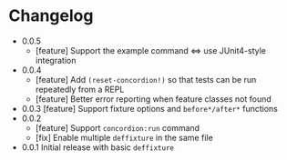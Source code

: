 # Changelog

* 0.0.5
  * [feature] Support the example command <=> use JUnit4-style integration
* 0.0.4 
  * [feature] Add `(reset-concordion!)` so that tests can be run repeatedly from a REPL
  * [feature] Better error reporting when feature classes not found
* 0.0.3 [feature] Support fixture options and `before*/after*` functions
* 0.0.2
  * [feature] Support `concordion:run` command 
  * [fix] Enable multiple `deffixture` in the same file
* 0.0.1 Initial release with basic `deffixture`
